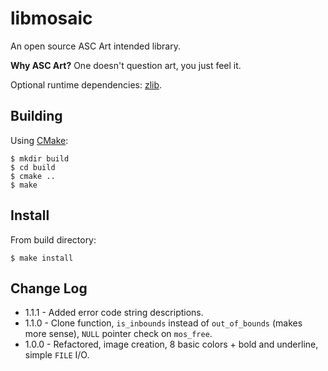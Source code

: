 libmosaic
=========
An open source ASC Art intended library.

__Why ASC Art?__ One doesn't question art, you just feel it.

Optional runtime dependencies: [zlib](http://www.zlib.net/).


Building
--------
Using [CMake](https://cmake.org/):

	$ mkdir build
	$ cd build
	$ cmake ..
	$ make


Install
-------
From build directory:

	$ make install


Change Log
----------
+ 1.1.1 - Added error code string descriptions.
+ 1.1.0 - Clone function, `is_inbounds` instead of `out_of_bounds` (makes more
  sense), `NULL` pointer check on `mos_free`.
+ 1.0.0 - Refactored, image creation, 8 basic colors + bold and underline,
  simple `FILE` I/O.

